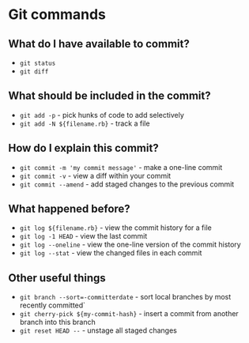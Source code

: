 # Git commands

## What do I have available to commit?
- `git status`
- `git diff`

## What should be included in the commit?
- `git add -p` - pick hunks of code to add selectively
- `git add -N ${filename.rb}` - track a file

## How do I explain this commit?
- `git commit -m 'my commit message'` - make a one-line commit
- `git commit -v` - view a diff within your commit
- `git commit --amend` - add staged changes to the previous commit

## What happened before?
- `git log ${filename.rb}` - view the commit history for a file
- `git log -1 HEAD` - view the last commit
- `git log --oneline` - view the one-line version of the commit history
- `git log --stat` - view the changed files in each commit

## Other useful things
- `git branch --sort=-committerdate` - sort local branches by most recently committed`
- `git cherry-pick ${my-commit-hash}` - insert a commit from another branch into this branch
- `git reset HEAD --` - unstage all staged changes